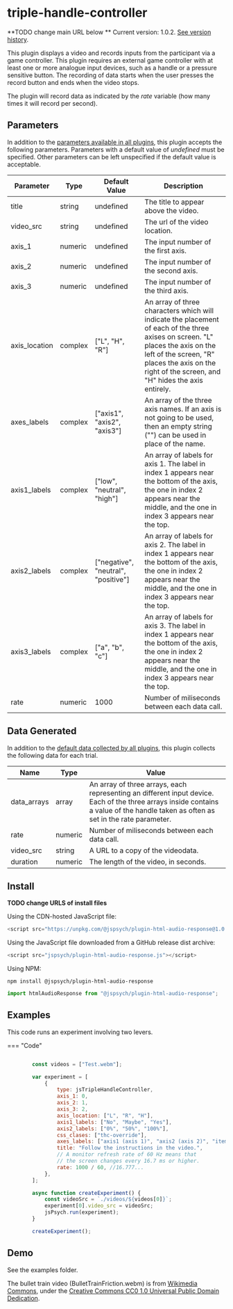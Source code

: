 # triple-handle-controller

**TODO change main URL below **
Current version: 1.0.2. [See version history](https://github.com/jspsych/jsPsych/blob/main/packages/plugin-html-audio-response/CHANGELOG.md).

This plugin displays a video and records inputs from the participant via a game controller. This plugin requires an external game controller with at least one or more analogue input devices, such as a handle or a pressure sensitive button. The recording of data starts when the user presses the record button and ends when the video stops.

The plugin will record data as indicated by the _rate_ variable (how many times it will record per second).

## Parameters

In addition to the [parameters available in all plugins](../overview/plugins.md#parameters-available-in-all-plugins), this plugin accepts the following parameters. Parameters with a default value of _undefined_ must be specified. Other parameters can be left unspecified if the default value is acceptable.

| Parameter     | Type    | Default Value                       | Description                                                                                                                                                                                                                           |
| ------------- | ------- | ----------------------------------- | ------------------------------------------------------------------------------------------------------------------------------------------------------------------------------------------------------------------------------------- |
| title         | string  | undefined                           | The title to appear above the video.                                                                                                                                                                                                  |
| video_src     | string  | undefined                           | The url of the video location.                                                                                                                                                                                                        |
| axis_1        | numeric | undefined                           | The input number of the first axis.                                                                                                                                                                                                   |
| axis_2        | numeric | undefined                           | The input number of the second axis.                                                                                                                                                                                                  |
| axis_3        | numeric | undefined                           | The input number of the third axis.                                                                                                                                                                                                   |
| axis_location | complex | ["L", "H", "R"]                     | An array of three characters which will indicate the placement of each of the three axises on screen. "L" places the axis on the left of the screen, "R" places the axis on the right of the screen, and "H" hides the axis entirely. |
| axes_labels   | complex | ["axis1", "axis2", "axis3"]         | An array of the three axis names. If an axis is not going to be used, then an empty string ("") can be used in place of the name.                                                                                                     |
| axis1_labels  | complex | ["low", "neutral", "high"]          | An array of labels for axis 1. The label in index 1 appears near the bottom of the axis, the one in index 2 appears near the middle, and the one in index 3 appears near the top.                                                     |
| axis2_labels  | complex | ["negative", "neutral", "positive"] | An array of labels for axis 2. The label in index 1 appears near the bottom of the axis, the one in index 2 appears near the middle, and the one in index 3 appears near the top.                                                     |
| axis3_labels  | complex | ["a", "b", "c"]                     | An array of labels for axis 3. The label in index 1 appears near the bottom of the axis, the one in index 2 appears near the middle, and the one in index 3 appears near the top.                                                     |
| rate          | numeric | 1000                                | Number of miliseconds between each data call.                                                                                                                                                                                         |

## Data Generated

In addition to the [default data collected by all plugins](../overview/plugins.md#data-collected-by-all-plugins), this plugin collects the following data for each trial.

| Name        | Type    | Value                                                                                                                                                                              |
| ----------- | ------- | ---------------------------------------------------------------------------------------------------------------------------------------------------------------------------------- |
| data_arrays | array   | An array of three arrays, each representing an different input device. Each of the three arrays inside contains a value of the handle taken as often as set in the rate parameter. |
| rate        | numeric | Number of miliseconds between each data call.                                                                                                                                      |
| video_src   | string  | A URL to a copy of the videodata.                                                                                                                                                  |
| duration    | numeric | The length of the video, in seconds.                                                                                                                                               |

<!-- ## Simulation Mode

This plugin does not yet support [simulation mode](../overview/simulation.md). -->

## Install

**TODO change URLS of install files**

Using the CDN-hosted JavaScript file:

```js
<script src="https://unpkg.com/@jspsych/plugin-html-audio-response@1.0.2"></script>
```

Using the JavaScript file downloaded from a GitHub release dist archive:

```js
<script src="jspsych/plugin-html-audio-response.js"></script>
```

Using NPM:

```
npm install @jspsych/plugin-html-audio-response
```

```js
import htmlAudioResponse from "@jspsych/plugin-html-audio-response";
```

## Examples

This code runs an experiment involving two levers.

=== "Code"
```javascript

        const videos = ["Test.webm"];

        var experiment = [
            {
                type: jsTripleHandleController,
                axis_1: 0,
                axis_2: 1,
                axis_3: 2,
                axis_location: ["L", "R", "H"],
                axis1_labels: ["No", "Maybe", "Yes"],
                axis2_labels: ["0%", "50%", "100%"],
                css_clases: ["thc-override"],
                axes_labels: ["axis1 (axis 1)", "axis2 (axis 2)", "item 3 (axis 3)"],
                title: "Follow the instructions in the video.",
                // A monitor refresh rate of 60 Hz means that
                // the screen changes every 16.7 ms or higher.
                rate: 1000 / 60, //16.777...
            },
        ];

        async function createExperiment() {
            const videoSrc = `./videos/${videos[0]}`;
            experiment[0].video_src = videoSrc;
            jsPsych.run(experiment);
        }

        createExperiment();
```

## Demo

See the examples folder.

The bullet train video (BulletTrainFriction.webm) is from [Wikimedia Commons](https://commons.wikimedia.org/wiki/File:BulletTrainFriction.webm), under the [Creative Commons CC0 1.0 Universal Public Domain Dedication](https://creativecommons.org/publicdomain/zero/1.0/deed.en).
<!-- === "Demo"
    <div style="text-align:center;">
        <iframe src="index.html" width="90%;" height="600px;" frameBorder="0"></iframe>
    </div>

<a target="_blank" rel="noopener noreferrer" href="index.html">Open demo in new tab</a> -->
